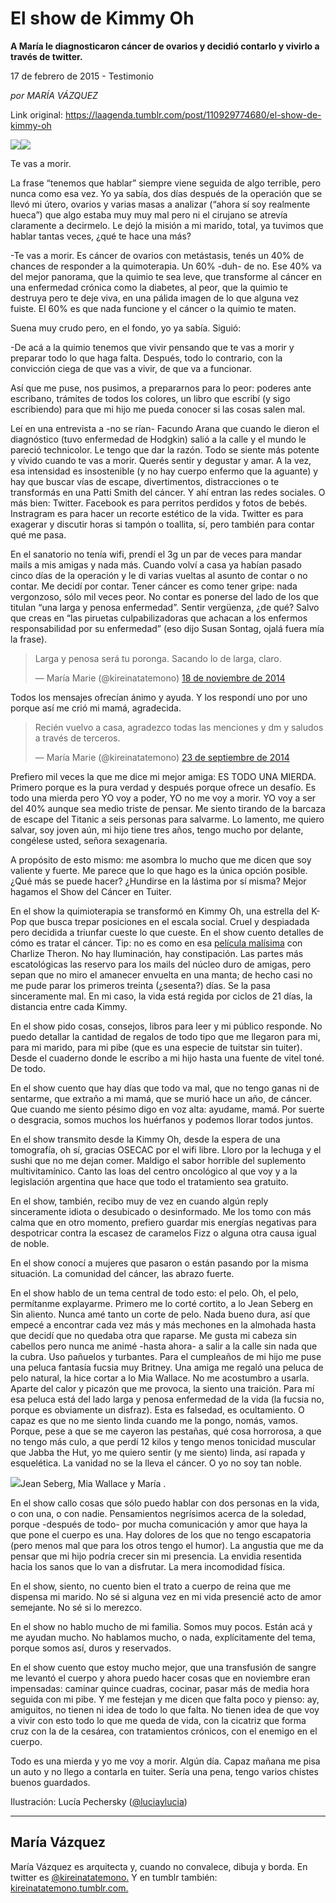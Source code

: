 # El show de Kimmy Oh

**A María le diagnosticaron cáncer de ovarios y decidió contarlo y vivirlo a través de twitter.**

17 de febrero de 2015 - Testimonio

_por MARÍA VÁZQUEZ_

Link original: https://laagenda.tumblr.com/post/110929774680/el-show-de-kimmy-oh

![](https://64.media.tumblr.com/db0c35a57c97249e10bbbd928e27eef8/tumblr_inline_pjzxmwzlOW1t6q87u_500.png)![](https://64.media.tumblr.com/db0c35a57c97249e10bbbd928e27eef8/tumblr_inline_pjzxmwzlOW1t6q87u_500.png)

Te vas a morir.

La frase “tenemos que hablar” siempre viene seguida de algo terrible, pero nunca como esa vez. Yo ya sabía, dos días después de la operación que se llevó mi útero, ovarios y varias masas a analizar (“ahora sí soy realmente hueca”) que algo estaba muy muy mal pero ni el cirujano se atrevía claramente a decirmelo. Le dejó la misión a mi marido, total, ya tuvimos que hablar tantas veces, ¿qué te hace una más?

-Te vas a morir. Es cáncer de ovarios con metástasis, tenés un 40% de chances de responder a la quimoterapia. Un 60% -duh- de no. Ese 40% va del mejor panorama, que la quimio te sea leve, que transforme al cáncer en una enfermedad crónica como la diabetes, al peor, que la quimio te destruya pero te deje viva, en una pálida imagen de lo que alguna vez fuiste. El 60% es que nada funcione y el cáncer o la quimio te maten.

Suena muy crudo pero, en el fondo, yo ya sabía. Siguió:

-De acá a la quimio tenemos que vivir pensando que te vas a morir y preparar todo lo que haga falta. Después, todo lo contrario, con la convicción ciega de que vas a vivir, de que va a funcionar.

Así que me puse, nos pusimos, a prepararnos para lo peor: poderes ante escribano, trámites de todos los colores, un libro que escribí (y sigo escribiendo) para que mi hijo me pueda conocer si las cosas salen mal.

Leí en una entrevista a -no se rían- Facundo Arana que cuando le dieron el diagnóstico (tuvo enfermedad de Hodgkin) salió a la calle y el mundo le pareció technicolor. Le tengo que dar la razón. Todo se siente más potente y vívido cuando te vas a morir. Querés sentir y degustar y amar. A la vez, esa intensidad es insostenible (y no hay cuerpo enfermo que la aguante) y hay que buscar vías de escape, divertimentos, distracciones o te transformás en una Patti Smith del cáncer. Y ahí entran las redes sociales. O más bien: Twitter. Facebook es para perritos perdidos y fotos de bebés. Instragram es para hacer un recorte estético de la vida. Twitter es para exagerar y discutir horas si tampón o toallita, sí, pero también para contar qué me pasa.

En el sanatorio no tenía wifi, prendí el 3g un par de veces para mandar mails a mis amigas y nada más. Cuando volví a casa ya habían pasado cinco días de la operación y le di varias vueltas al
asunto de contar o no contar. Me decidí por contar. Tener cáncer es como tener gripe: nada vergonzoso, sólo mil veces peor. No contar es ponerse del lado de los que titulan “una larga y penosa enfermedad”. Sentir vergüenza, ¿de qué? Salvo que creas en “las piruetas culpabilizadoras que achacan a los enfermos responsabilidad por su enfermedad” (eso dijo Susan Sontag, ojalá fuera mía la frase).


> Larga y penosa será tu poronga. Sacando lo de larga, claro.
> 
> — María Marie (@kireinatatemono) [18 de noviembre de 2014](https://twitter.com/kireinatatemono/status/534702447416340480?ref_src=twsrc%5Etfw)

Todos los mensajes ofrecían ánimo y ayuda. Y los respondí uno por uno porque así me crió mi mamá, agradecida.


> Recién vuelvo a casa, agradezco todas las menciones y dm y saludos a través de terceros.
> 
> — María Marie (@kireinatatemono) [23 de septiembre de 2014](https://twitter.com/kireinatatemono/status/514417480174149632?ref_src=twsrc%5Etfw)

Prefiero mil veces la que me dice mi mejor amiga: ES TODO UNA MIERDA. Primero porque es la pura verdad y después porque ofrece un desafío. Es todo una mierda pero YO voy a poder, YO no me voy a morir. YO voy a ser del 40% aunque sea medio triste de pensar. Me siento tirando de la barcaza de escape del Titanic a seis personas para salvarme. Lo lamento, me quiero salvar, soy joven aún, mi hijo tiene tres años, tengo mucho por delante, congélese usted, señora sexagenaria.

A propósito de esto mismo: me asombra lo mucho que me dicen que soy valiente y fuerte. Me parece que lo que hago es la única opción posible. ¿Qué más se puede hacer? ¿Hundirse en la lástima por sí misma? Mejor hagamos el Show del Cáncer en Tuiter.

En el show la quimioterapia se transformó en Kimmy Oh, una estrella del K-Pop que busca trepar posiciones en el escala social. Cruel y despiadada pero decidida a triunfar cueste lo que cueste. En el show cuento detalles de cómo es tratar el cáncer. Tip: no es como en esa [película malísima](https://t.umblr.com/redirect?z=http%3A%2F%2Fen.wikipedia.org%2Fwiki%2FSweet_November_%282001_film%29&t=ZTYxODIxYWNmMzVkODZhZDk0ZDkxZjdlNWE1MDIwZGEwNTMwZmVlOCw4OGZUUzBHMg%3D%3D&b=t%3AXDz46txpppLgDp7rJlWQpw&p=http%3A%2F%2Flaagenda.buenosaires.gob.ar%2Fpost%2F110929774680%2Fel-show-de-kimmy-oh&m=1) con Charlize Theron. No hay Iluminación, hay constipación. Las partes más escatológicas las reservo para los mails del núcleo duro de amigas, pero sepan que no miro el amanecer envuelta en una manta; de hecho casi no me pude parar los primeros treinta (¿sesenta?) días. Se la pasa sinceramente mal. En mi caso, la vida está regida por ciclos de 21 días, la distancia entre cada Kimmy. 

En el show pido cosas, consejos, libros para leer y mi público responde. No puedo detallar la cantidad de regalos de todo tipo que me llegaron para mi, para mi marido, para mi pibe (que es una especie de tuitstar sin tuiter). Desde el cuaderno donde le escribo a mi hijo hasta una fuente de vitel toné. De todo.

En el show cuento que hay días que todo va mal, que no tengo ganas ni de sentarme, que extraño a mi mamá, que se murió hace un año, de cáncer. Que cuando me siento pésimo digo en voz alta: ayudame, mamá. Por suerte o desgracia, somos muchos los huérfanos y podemos llorar todos juntos.

En el show transmito desde la Kimmy Oh, desde la espera de una tomografía, oh sí, gracias OSECAC por el wifi libre. Lloro por la lechuga y el sushi que no me dejan comer. Maldigo el sabor horrible del suplemento multivitamínico. Canto las loas del centro oncológico al que voy y a la legislación argentina que hace que todo el tratamiento sea gratuito.

En el show, también, recibo muy de vez en cuando algún reply sinceramente idiota o desubicado o desinformado. Me los tomo con más calma que en otro momento, prefiero guardar mis energías negativas para despotricar contra la escasez de caramelos Fizz o alguna otra causa igual de noble.

En el show conocí a mujeres que pasaron o están pasando por la misma situación. La comunidad del cáncer, las abrazo fuerte. 

En el show hablo de un tema central de todo esto: el pelo. Oh, el pelo, permítanme explayarme. Primero me lo corté cortito, a lo Jean Seberg en Sin aliento. Nunca amé tanto un corte de pelo. Nada bueno dura, así que empecé a encontrar cada vez más y más mechones en la almohada hasta que decidí que no quedaba otra que raparse. Me gusta mi cabeza sin cabellos pero nunca me animé -hasta ahora- a salir a la calle sin nada que la cubra. Uso pañuelos y turbantes. Para el cumpleaños de mi hijo me puse una peluca fantasía fucsia muy Britney. Una amiga me regaló una peluca de pelo natural, la hice cortar a lo Mia Wallace. No me acostumbro a usarla. Aparte del calor y picazón que me provoca, la siento una traición. Para mí esa peluca está del lado larga y penosa enfermedad de la vida (la fucsia no, porque es obviamente un disfraz). Esta es falsedad, es ocultamiento. O capaz es que no me siento linda cuando me la pongo, nomás, vamos. Porque, pese a que se me cayeron las pestañas, qué cosa horrorosa, a que no tengo más culo, a que perdí 12 kilos y tengo menos tonicidad muscular que Jabba the Hut, yo me quiero sentir (y me siento) linda, así rapada y esquelética. La vanidad no se la lleva el cáncer. O yo no soy tan noble.

![](https://64.media.tumblr.com/ae5d04f989315b9106aedbb16a59589d/tumblr_inline_pjzxmxIS6K1t6q87u_500.png)Jean Seberg, Mia Wallace y María
.

En el show callo cosas que sólo puedo hablar con dos personas en la vida, o con una, o con nadie. Pensamientos negrísimos acerca de la soledad, porque -después de todo- por mucha comunicación y amor que haya la que pone el cuerpo es una. Hay dolores de los que no tengo escapatoria (pero menos mal que para los otros tengo el humor). La angustia que me da pensar que mi hijo podría crecer sin mi presencia. La envidia resentida hacia los sanos que lo van a disfrutar. La mera incomodidad física.

En el show, siento, no cuento bien el trato a cuerpo de reina que me dispensa mi marido. No sé si alguna vez en mi vida presencié acto de amor semejante. No sé si lo merezco. 

En el show no hablo mucho de mi familia. Somos muy pocos. Están acá y me ayudan mucho. No hablamos mucho, o nada, explícitamente del tema, porque somos así, duros y reservados. 

En el show cuento que estoy mucho mejor, que una transfusión de sangre me levantó el cuerpo y ahora puedo hacer cosas que en noviembre eran impensadas: caminar quince cuadras, cocinar, pasar más de media hora seguida con mi pibe. Y me festejan y me dicen que falta poco y pienso: ay, amiguitos, no tienen ni idea de todo lo que falta. No tienen idea de que voy a vivir con esto todo lo que me queda de vida, con la cicatriz que forma cruz con la de la cesárea, con tratamientos crónicos, con el enemigo en el cuerpo. 

Todo es una mierda y yo me voy a morir. Algún día. Capaz mañana me pisa un auto y no llego a contarla en tuiter. Sería una pena, tengo varios chistes buenos guardados.

Ilustración: Lucía Pechersky ([@luciaylucia](https://t.umblr.com/redirect?z=http%3A%2F%2Fwww.twitter.com%2Fluciaylucia&t=ZjNhNWNkY2UxOTY4N2JkYmQ4MzlmMTVmNGNiOGRiNGI5NTNjNjM3Nyw4OGZUUzBHMg%3D%3D&b=t%3AXDz46txpppLgDp7rJlWQpw&p=http%3A%2F%2Flaagenda.buenosaires.gob.ar%2Fpost%2F110929774680%2Fel-show-de-kimmy-oh&m=1))

  




---

María Vázquez
-------------

 María Vázquez es arquitecta y, cuando no convalece, dibuja y borda. En twitter es [@kireinatatemono.](https://twitter.com/kireinatatemono) Y en tumblr también: [kireinatatemono.tumblr.com.](http://kireinatatemono.tumblr.com.)

